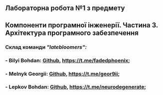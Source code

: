 ## Лабораторна робота №1 з предмету
## Компоненти програмної інженерії. Частина 3. Архітектура програмного забезпечення

### Склад команди ***"latebloomers":***

### - Bilyi Bohdan: [Github](https://github.com/TarnishedGhost), https://t.me/fadedphoenix;
### - Melnyk Georgii: [Github](https://github.com/GeorgiiMelnyk), https://t.me/geor9ii;
### - Lepkov Bohdan: [Github](https://github.com/nevrodegenerate), https://t.me/neurodegenerate;

